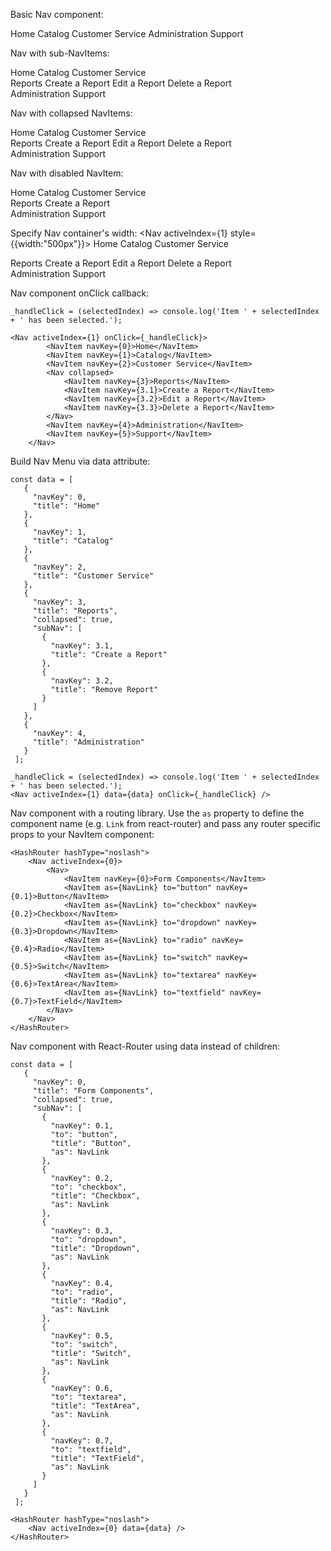 Basic Nav component:
    <Nav activeIndex={0}>
        <NavItem navKey={0}>Home</NavItem>
        <NavItem navKey={1}>Catalog</NavItem>
        <NavItem navKey={2}>Customer Service</NavItem>
        <NavItem navKey={3}>Administration</NavItem>
        <NavItem navKey={4}>Support</NavItem>
    </Nav>

Nav with sub-NavItems:
    <Nav activeIndex={0}>
        <NavItem navKey={0}>Home</NavItem>
        <NavItem navKey={1}>Catalog</NavItem>
        <NavItem navKey={2}>Customer Service</NavItem>
        <Nav>
            <NavItem navKey={3}>Reports</NavItem>
            <NavItem navKey={3.1}>Create a Report</NavItem>
            <NavItem navKey={3.2}>Edit a Report</NavItem>
            <NavItem navKey={3.3}>Delete a Report</NavItem>
        </Nav>
        <NavItem navKey={4}>Administration</NavItem>
        <NavItem navKey={5}>Support</NavItem>
    </Nav>

Nav with collapsed NavItems:
    <Nav activeIndex={1}>
        <NavItem navKey={0}>Home</NavItem>
        <NavItem navKey={1}>Catalog</NavItem>
        <NavItem navKey={2}>Customer Service</NavItem>
        <Nav collapsed>
            <NavItem navKey={3}>Reports</NavItem>
            <NavItem navKey={3.1}>Create a Report</NavItem>
            <NavItem navKey={3.2}>Edit a Report</NavItem>
            <NavItem navKey={3.3}>Delete a Report</NavItem>
        </Nav>
        <NavItem navKey={4}>Administration</NavItem>
        <NavItem navKey={5}>Support</NavItem>
    </Nav>

Nav with disabled NavItem:
    <Nav activeIndex={0}>
            <NavItem navKey={0}>Home</NavItem>
            <NavItem navKey={1}>Catalog</NavItem>
            <NavItem navKey={2} disabled>Customer Service</NavItem>
            <Nav>
                <NavItem navKey={3}>Reports</NavItem>
                <NavItem navKey={3.1} disabled>Create a Report</NavItem>
            </Nav>
            <NavItem navKey={4}>Administration</NavItem>
            <NavItem navKey={5} disabled>Support</NavItem>
        </Nav>

Specify Nav container's width:
    <Nav activeIndex={1} style={{width:"500px"}}>
        <NavItem navKey={0}>Home</NavItem>
        <NavItem navKey={1}>Catalog</NavItem>
        <NavItem navKey={2}>Customer Service</NavItem>
        <Nav collapsed>
            <NavItem navKey={3}>Reports</NavItem>
            <NavItem navKey={3.1}>Create a Report</NavItem>
            <NavItem navKey={3.2}>Edit a Report</NavItem>
            <NavItem navKey={3.3}>Delete a Report</NavItem>
        </Nav>
        <NavItem navKey={4}>Administration</NavItem>
        <NavItem navKey={5}>Support</NavItem>
    </Nav>

Nav component onClick callback:

    _handleClick = (selectedIndex) => console.log('Item ' + selectedIndex + ' has been selected.');

    <Nav activeIndex={1} onClick={_handleClick}>
            <NavItem navKey={0}>Home</NavItem>
            <NavItem navKey={1}>Catalog</NavItem>
            <NavItem navKey={2}>Customer Service</NavItem>
            <Nav collapsed>
                <NavItem navKey={3}>Reports</NavItem>
                <NavItem navKey={3.1}>Create a Report</NavItem>
                <NavItem navKey={3.2}>Edit a Report</NavItem>
                <NavItem navKey={3.3}>Delete a Report</NavItem>
            </Nav>
            <NavItem navKey={4}>Administration</NavItem>
            <NavItem navKey={5}>Support</NavItem>
        </Nav>

Build Nav Menu via data attribute:

    const data = [
       {
         "navKey": 0,
         "title": "Home"
       },
       {
         "navKey": 1,
         "title": "Catalog"
       },
       {
         "navKey": 2,
         "title": "Customer Service"
       },
       {
         "navKey": 3,
         "title": "Reports",
         "collapsed": true,
         "subNav": [
           {
             "navKey": 3.1,
             "title": "Create a Report"
           },
           {
             "navKey": 3.2,
             "title": "Remove Report"
           }
         ]
       },
       {
         "navKey": 4,
         "title": "Administration"
       }
     ];

    _handleClick = (selectedIndex) => console.log('Item ' + selectedIndex + ' has been selected.');
    <Nav activeIndex={1} data={data} onClick={_handleClick} />

Nav component with a routing library. Use the `as` property to define the component name (e.g. `Link` from react-router) and pass any router specific props to your NavItem component:
    
    <HashRouter hashType="noslash">
        <Nav activeIndex={0}>
            <Nav>
                <NavItem navKey={0}>Form Components</NavItem>
                <NavItem as={NavLink} to="button" navKey={0.1}>Button</NavItem>
                <NavItem as={NavLink} to="checkbox" navKey={0.2}>Checkbox</NavItem>
                <NavItem as={NavLink} to="dropdown" navKey={0.3}>Dropdown</NavItem>
                <NavItem as={NavLink} to="radio" navKey={0.4}>Radio</NavItem>
                <NavItem as={NavLink} to="switch" navKey={0.5}>Switch</NavItem>
                <NavItem as={NavLink} to="textarea" navKey={0.6}>TextArea</NavItem>
                <NavItem as={NavLink} to="textfield" navKey={0.7}>TextField</NavItem>
            </Nav>
        </Nav>
    </HashRouter>

Nav component with React-Router using data instead of children:

    const data = [
       {
         "navKey": 0,
         "title": "Form Components",
         "collapsed": true,
         "subNav": [
           {
             "navKey": 0.1,
             "to": "button",
             "title": "Button",
             "as": NavLink
           },
           {
             "navKey": 0.2,
             "to": "checkbox",
             "title": "Checkbox",
             "as": NavLink
           },
           {
             "navKey": 0.3,
             "to": "dropdown",
             "title": "Dropdown",
             "as": NavLink
           },
           {
             "navKey": 0.4,
             "to": "radio",
             "title": "Radio",
             "as": NavLink
           },
           {
             "navKey": 0.5,
             "to": "switch",
             "title": "Switch",
             "as": NavLink
           },
           {
             "navKey": 0.6,
             "to": "textarea",
             "title": "TextArea",
             "as": NavLink
           },
           {
             "navKey": 0.7,
             "to": "textfield",
             "title": "TextField",
             "as": NavLink
           }
         ]
       }
     ];

    <HashRouter hashType="noslash">
        <Nav activeIndex={0} data={data} />
    </HashRouter>
